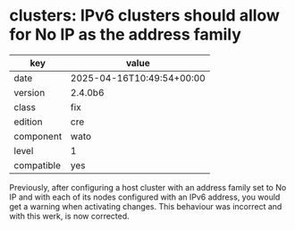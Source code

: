 [//]: # (werk v2)
# clusters: IPv6 clusters should allow for No IP as the address family

key        | value
---------- | ---
date       | 2025-04-16T10:49:54+00:00
version    | 2.4.0b6
class      | fix
edition    | cre
component  | wato
level      | 1
compatible | yes

Previously, after configuring a host cluster with an address family
set to No IP and with each of its nodes configured with an IPv6
address, you would get a warning when activating changes. This
behaviour was incorrect and with this werk, is now corrected.

